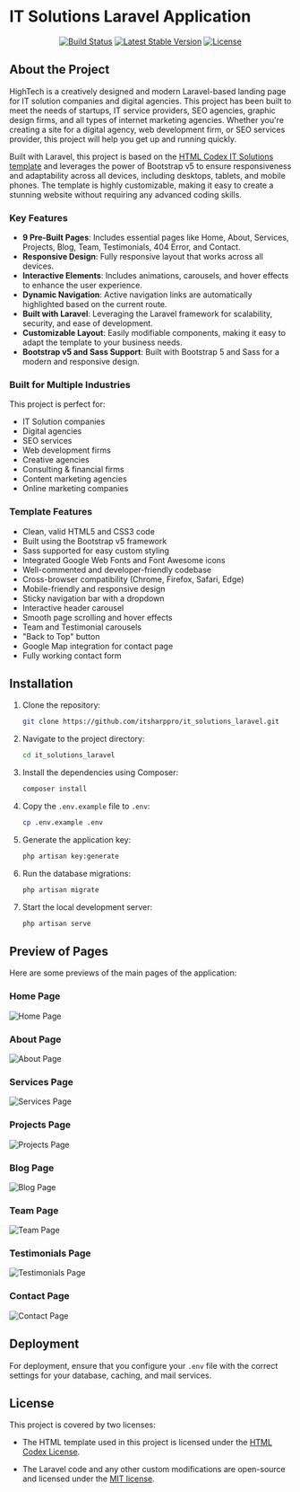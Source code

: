 # IT Solutions Laravel Application

<p align="center">
<a href="https://github.com/laravel/framework/actions"><img src="https://github.com/laravel/framework/workflows/tests/badge.svg" alt="Build Status"></a>
<a href="https://packagist.org/packages/laravel/framework"><img src="https://img.shields.io/packagist/v/laravel/framework" alt="Latest Stable Version"></a>
<a href="https://packagist.org/packages/laravel/framework"><img src="https://img.shields.io/packagist/l/laravel/framework" alt="License"></a>
</p>

## About the Project

HighTech is a creatively designed and modern Laravel-based landing page for IT solution companies and digital agencies. This project has been built to meet the needs of startups, IT service providers, SEO agencies, graphic design firms, and all types of internet marketing agencies. Whether you're creating a site for a digital agency, web development firm, or SEO services provider, this project will help you get up and running quickly.

Built with Laravel, this project is based on the [HTML Codex IT Solutions template](https://htmlcodex.com/demo/?item=2737) and leverages the power of Bootstrap v5 to ensure responsiveness and adaptability across all devices, including desktops, tablets, and mobile phones. The template is highly customizable, making it easy to create a stunning website without requiring any advanced coding skills.

### Key Features

- **9 Pre-Built Pages**: Includes essential pages like Home, About, Services, Projects, Blog, Team, Testimonials, 404 Error, and Contact.
- **Responsive Design**: Fully responsive layout that works across all devices.
- **Interactive Elements**: Includes animations, carousels, and hover effects to enhance the user experience.
- **Dynamic Navigation**: Active navigation links are automatically highlighted based on the current route.
- **Built with Laravel**: Leveraging the Laravel framework for scalability, security, and ease of development.
- **Customizable Layout**: Easily modifiable components, making it easy to adapt the template to your business needs.
- **Bootstrap v5 and Sass Support**: Built with Bootstrap 5 and Sass for a modern and responsive design.

### Built for Multiple Industries

This project is perfect for:

- IT Solution companies
- Digital agencies
- SEO services
- Web development firms
- Creative agencies
- Consulting & financial firms
- Content marketing agencies
- Online marketing companies

### Template Features

- Clean, valid HTML5 and CSS3 code
- Built using the Bootstrap v5 framework
- Sass supported for easy custom styling
- Integrated Google Web Fonts and Font Awesome icons
- Well-commented and developer-friendly codebase
- Cross-browser compatibility (Chrome, Firefox, Safari, Edge)
- Mobile-friendly and responsive design
- Sticky navigation bar with a dropdown
- Interactive header carousel
- Smooth page scrolling and hover effects
- Team and Testimonial carousels
- "Back to Top" button
- Google Map integration for contact page
- Fully working contact form

## Installation

1. Clone the repository:

    ```bash
    git clone https://github.com/itsharppro/it_solutions_laravel.git
    ```

2. Navigate to the project directory:

    ```bash
    cd it_solutions_laravel
    ```

3. Install the dependencies using Composer:

    ```bash
    composer install
    ```

4. Copy the `.env.example` file to `.env`:

    ```bash
    cp .env.example .env
    ```

5. Generate the application key:

    ```bash
    php artisan key:generate
    ```

6. Run the database migrations:

    ```bash
    php artisan migrate
    ```

7. Start the local development server:

    ```bash
    php artisan serve
    ```

## Preview of Pages

Here are some previews of the main pages of the application:

### Home Page

![Home Page](public/page/page_1.png)

### About Page

![About Page](public/page/page_2.png)

### Services Page

![Services Page](public/page/page_3.png)

### Projects Page

![Projects Page](public/page/page_4.png)

### Blog Page

![Blog Page](public/page/page_5.png)

### Team Page

![Team Page](public/page/page_6.png)

### Testimonials Page

![Testimonials Page](public/page/page_7.png)

### Contact Page

![Contact Page](public/page/page_8.png)

## Deployment

For deployment, ensure that you configure your `.env` file with the correct settings for your database, caching, and mail services.

## License

This project is covered by two licenses:

- The HTML template used in this project is licensed under the [HTML Codex License](Licence.md).
  
- The Laravel code and any other custom modifications are open-source and licensed under the [MIT license](https://opensource.org/licenses/MIT).

